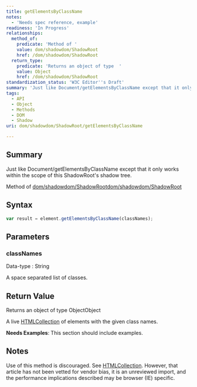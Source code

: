 ```yaml
---
title: getElementsByClassName
notes:
  - 'Needs spec reference, example'
readiness: 'In Progress'
relationships:
  method_of:
    predicate: 'Method of '
    value: dom/shadowdom/ShadowRoot
    href: /dom/shadowdom/ShadowRoot
  return_type:
    predicate: 'Returns an object of type  '
    value: Object
    href: /dom/shadowdom/ShadowRoot
standardization_status: 'W3C Editor''s Draft'
summary: 'Just like Document/getElementsByClassName except that it only works within the scope of this ShadowRoot''s shadow tree.'
tags:
  - API
  - Object
  - Methods
  - DOM
  - Shadow
uri: dom/shadowdom/ShadowRoot/getElementsByClassName

---
```

## <span>Summary</span>

Just like Document/getElementsByClassName except that it only works within the scope of this ShadowRoot's shadow tree.

Method of [dom/shadowdom/ShadowRoot](/dom/shadowdom/ShadowRoot)[dom/shadowdom/ShadowRoot](/dom/shadowdom/ShadowRoot)

## <span>Syntax</span>

``` js
var result = element.getElementsByClassName(classNames);
```

## <span>Parameters</span>

### <span>classNames</span>

 Data-type
:   String

 A space separated list of classes.

## <span>Return Value</span>

Returns an object of type ObjectObject

A live [HTMLCollection](/dom/HTMLCollection) of elements with the given class names.

**Needs Examples**: This section should include examples.

## <span>Notes</span>

Use of this method is discouraged. See [HTMLCollection](/dom/HTMLCollection). However, that article has not been vetted for vendor bias, it is an unreviewed import, and the performance implications described may be browser (IE) specific.